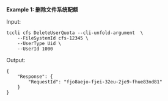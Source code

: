 **Example 1: 删除文件系统配额**



Input: 

```
tccli cfs DeleteUserQuota --cli-unfold-argument  \
    --FileSystemId cfs-12345 \
    --UserType Uid \
    --UserId 1000
```

Output: 
```
{
    "Response": {
        "RequestId": "fjo8aejo-fjei-32eu-2je9-fhue83nd81"
    }
}
```

